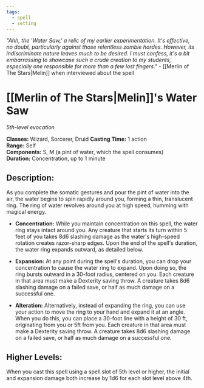 ```yaml
---
tags:
  - spell
  - setting
---
```

*"Ahh, the 'Water Saw,' a relic of my earlier experimentation. It's effective, no doubt, particularly against those relentless zombie hordes. However, its indiscriminate nature leaves much to be desired. I must confess, it's a bit embarrassing to showcase such a crude creation to my students, especially one responsible for more than a few lost fingers."* - [[Merlin of The Stars|Melin]] when interviewed about the spell

# [[Merlin of The Stars|Melin]]'s Water Saw

*5th-level evocation*

**Classes:** Wizard, Sorcerer, Druid
**Casting Time:** 1 action  
**Range:** Self  
**Components:** S, M (a pint of water, which the spell consumes)  
**Duration:** Concentration, up to 1 minute

## Description:
As you complete the somatic gestures and pour the pint of water into the air, the water begins to spin rapidly around you, forming a thin, translucent ring. The ring of water revolves around you at high speed, humming with magical energy.

- **Concentration:** While you maintain concentration on this spell, the water ring stays intact around you. Any creature that starts its turn within 5 feet of you takes 8d6 slashing damage as the water's high-speed rotation creates razor-sharp edges. Upon the end of the spell's duration, the water ring expands outward, as detailed below.
  
- **Expansion:** At any point during the spell's duration, you can drop your concentration to cause the water ring to expand. Upon doing so, the ring bursts outward in a 30-foot radius, centered on you. Each creature in that area must make a Dexterity saving throw. A creature takes 8d6 slashing damage on a failed save, or half as much damage on a successful one.

- **Alteration:** Alternatively, instead of expanding the ring, you can use your action to move the ring to your hand and expand it at an angle. When you do this, you can place a 30-foot line with a height of 30 ft, originating from you or 5ft from you. Each creature in that area must make a Dexterity saving throw. A creature takes 8d6 slashing damage on a failed save, or half as much damage on a successful one.

## Higher Levels:
When you cast this spell using a spell slot of 5th level or higher, the initial and expansion damage both increase by 1d6 for each slot level above 4th.
